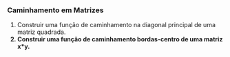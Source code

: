 ### Caminhamento em Matrizes

1. Construir uma função de caminhamento na diagonal principal de uma matriz quadrada. <b>
2. Construir uma função de caminhamento bordas-centro de uma matriz x*y.